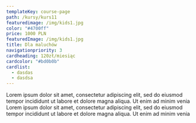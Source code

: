 ```yaml
---
templateKey: course-page
path: /kursy/kurs11
featuredimage: /img/kids1.jpg
color: "#4700ff"
price: 1000 PLN
featuredImage: /img/kids1.jpg
title: Dla maluchów
navigationpriority: 3
cardheading: 120zł/miesiąc
cardcolor: "#bd0b0b"
cardlist:
  - dasdas
  - dasdsa
---
```

Lorem ipsum dolor sit amet, consectetur adipiscing elit, sed do eiusmod tempor incididunt ut labore et dolore magna aliqua. Ut enim ad minim venia Lorem ipsum dolor sit amet, consectetur adipiscing elit, sed do eiusmod tempor incididunt ut labore et dolore magna aliqua. Ut enim ad minim venia